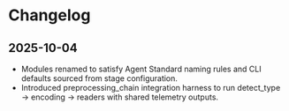 # Changelog

## 2025-10-04
- Modules renamed to satisfy Agent Standard naming rules and CLI defaults sourced from stage configuration.
- Introduced preprocessing_chain integration harness to run detect_type → encoding → readers with shared telemetry outputs.
